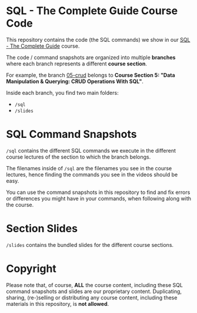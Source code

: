 # SQL - The Complete Guide Course Code

This repository contains the code (the SQL commands) we show in our [SQL - The Complete Guide](https://acad.link/sql) course.

The code / command snapshots are organized into multiple **branches** where each branch represents a different **course section**.

For example, the branch [05-crud](/academind/sql-complete-guide-code/tree/05-crud) belongs to **Course Section 5: "Data Manipulation & Querying: CRUD Operations With SQL"**.

Inside each branch, you find two main folders:

- `/sql`
- `/slides`

# SQL Command Snapshots

`/sql` contains the different SQL commands we execute in the different course lectures of the section to which the branch belongs.

The filenames inside of `/sql` are the filenames you see in the course lectures, hence finding the commands you see in the videos should be easy. 

You can use the command snapshots in this repository to find and fix errors or differences you might have in your commands, when following along with the course.

# Section Slides

`/slides` contains the bundled slides for the different course sections.

# Copyright

Please note that, of course, **ALL** the course content, including these SQL command snapshots and slides are our proprietary content. Duplicating, sharing, (re-)selling or distributing any course content, including these materials in this repository, is **not allowed**. 